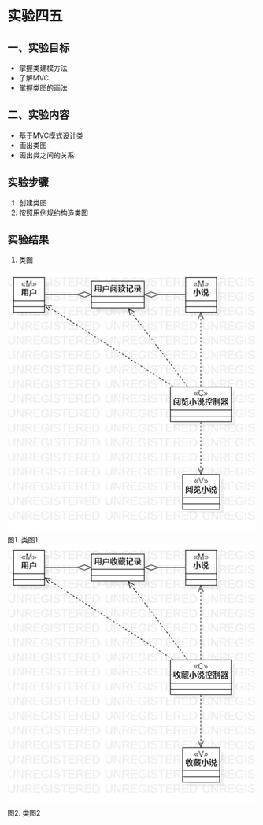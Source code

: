 # 实验四五

## 一、实验目标
- 掌握类建模方法
- 了解MVC
- 掌握类图的画法

## 二、实验内容

- 基于MVC模式设计类
- 画出类图
- 画出类之间的关系

## 实验步骤

1. 创建类图
2. 按照用例规约构造类图

## 实验结果


1. 类图

![类图1](./lab4_classDiagram1.jpg)  
图1. 类图1  
![类图2](./lab4_classDiagram2.jpg)  
图2. 类图2  
